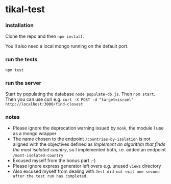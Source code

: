 # tikal-test

### installation

Clone the repo and then `npm install`.

You'll also need a local mongo running on the default port.

### run the tests

```
npm test
```

### run the server

Start by populating the database `node populate-db.js`. Then `npm start`.
Then you can use curl e.g. `curl -X POST -d "target=israel" http://localhost:3000/find-closest`

### notes

* Please ignore the deprecation warning issued by `monk`, the module I use as a mongo wrapper
* The name chosen to the endpoint `/countries-by-isolation` is not aligned with the objectives defined as _Implement an algorithm that finds the most isolated country_, so I implemented both, i.e. added an endpoint `/most-isolated-country`
* Excused myself from the bonus part ;-)
* Please ignore express generator left overs e.g. unused `views` directory
* Also excused myself from dealing with `Jest did not exit one second after the test run has completed.`
